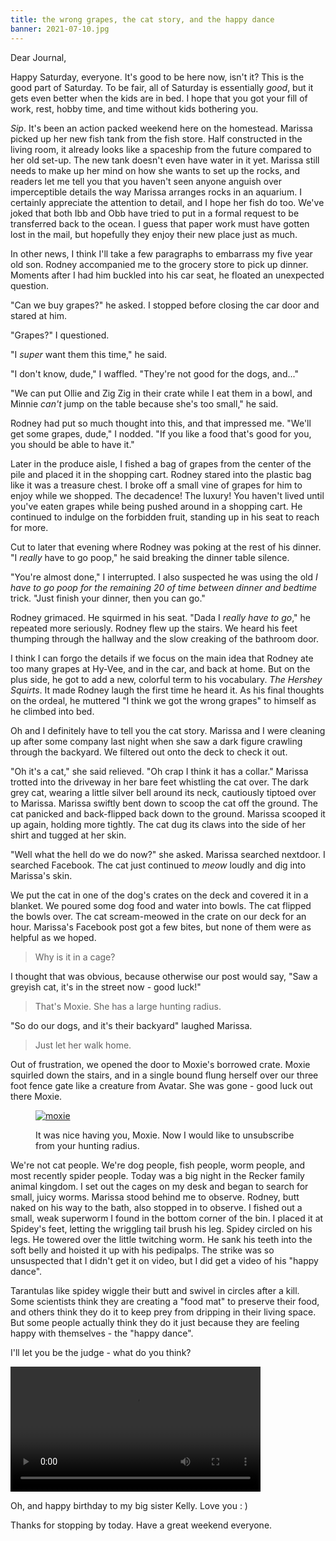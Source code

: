 ```yaml
---
title: the wrong grapes, the cat story, and the happy dance
banner: 2021-07-10.jpg
---
```


Dear Journal,

Happy Saturday, everyone.  It's good to be here now, isn't it?  This
is the good part of Saturday.  To be fair, all of Saturday is
essentially _good_, but it gets even better when the kids are in bed.
I hope that you got your fill of work, rest, hobby time, and time
without kids bothering you.

_Sip_.  It's been an action packed weekend here on the homestead.
Marissa picked up her new fish tank from the fish store.  Half
constructed in the living room, it already looks like a spaceship from
the future compared to her old set-up.  The new tank doesn't even have
water in it yet.  Marissa still needs to make up her mind on how she
wants to set up the rocks, and readers let me tell you that you
haven't seen anyone anguish over imperceptible details the way Marissa
arranges rocks in an aquarium.  I certainly appreciate the attention
to detail, and I hope her fish do too.  We've joked that both Ibb and
Obb have tried to put in a formal request to be transferred back to
the ocean.  I guess that paper work must have gotten lost in the mail,
but hopefully they enjoy their new place just as much.

In other news, I think I'll take a few paragraphs to embarrass my five
year old son.  Rodney accompanied me to the grocery store to pick up
dinner.  Moments after I had him buckled into his car seat, he floated
an unexpected question.

"Can we buy grapes?" he asked.  I stopped before closing the car door
and stared at him.

"Grapes?" I questioned.

"I _super_ want them this time," he said.

"I don't know, dude," I waffled.  "They're not good for the dogs,
and..."

"We can put Ollie and Zig Zig in their crate while I eat them in a
bowl, and Minnie _can't_ jump on the table because she's too small,"
he said.

Rodney had put so much thought into this, and that impressed me.
"We'll get some grapes, dude," I nodded.  "If you like a food that's
good for you, you should be able to have it."

Later in the produce aisle, I fished a bag of grapes from the center
of the pile and placed it in the shopping cart.  Rodney stared into
the plastic bag like it was a treasure chest.  I broke off a small
vine of grapes for him to enjoy while we shopped.  The decadence!  The
luxury!  You haven't lived until you've eaten grapes while being
pushed around in a shopping cart.  He continued to indulge on the
forbidden fruit, standing up in his seat to reach for more.

Cut to later that evening where Rodney was poking at the rest of his
dinner.  "I _really_ have to go poop," he said breaking the dinner
table silence.

"You're almost done," I interrupted.  I also suspected he was using
the old _I have to go poop for the remaining 20 of time between dinner
and bedtime_ trick.  "Just finish your dinner, then you can go."

Rodney grimaced.  He squirmed in his seat.  "Dada I _really have to
go_," he repeated more seriously.  Rodney flew up the stairs.  We
heard his feet thumping through the hallway and the slow creaking of
the bathroom door.

I think I can forgo the details if we focus on the main idea that
Rodney ate too many grapes at Hy-Vee, and in the car, and back at
home.  But on the plus side, he got to add a new, colorful term to his
vocabulary.  _The Hershey Squirts_.  It made Rodney laugh the first
time he heard it.  As his final thoughts on the ordeal, he muttered "I
think we got the wrong grapes" to himself as he climbed into bed.

Oh and I definitely have to tell you the cat story.  Marissa and I
were cleaning up after some company last night when she saw a dark
figure crawling through the backyard.  We filtered out onto the deck
to check it out.

"Oh it's a cat," she said relieved.  "Oh crap I think it has a
collar."  Marissa trotted into the driveway in her bare feet whistling
the cat over.  The dark grey cat, wearing a little silver bell around
its neck, cautiously tiptoed over to Marissa.  Marissa swiftly bent
down to scoop the cat off the ground.  The cat panicked and
back-flipped back down to the ground.  Marissa scooped it up again,
holding more tightly.  The cat dug its claws into the side of her
shirt and tugged at her skin.

"Well what the hell do we do now?" she asked.  Marissa searched
nextdoor.  I searched Facebook.  The cat just continued to _meow_
loudly and dig into Marissa's skin.

We put the cat in one of the dog's crates on the deck and covered it
in a blanket.  We poured some dog food and water into bowls.  The cat
flipped the bowls over.  The cat scream-meowed in the crate on our deck
for an hour.  Marissa's Facebook post got a few bites, but none of
them were as helpful as we hoped.

> Why is it in a cage?

I thought that was obvious, because otherwise our post would say, "Saw
a greyish cat, it's in the street now - good luck!"

> That's Moxie.  She has a large hunting radius.

"So do our dogs, and it's their backyard" laughed Marissa.

> Just let her walk home.

Out of frustration, we opened the door to Moxie's borrowed crate.
Moxie squirled down the stairs, and in a single bound flung herself
over our three foot fence gate like a creature from Avatar.  She was
gone - good luck out there Moxie.

<figure>
  <a href="/images/2021-07-10-moxie.jpg">
    <img alt="moxie" src="/images/2021-07-10-moxie.jpg"/>
  </a>
  <figcaption><p>It was nice having you, Moxie.  Now I would like to
  unsubscribe from your hunting radius.</p></figcaption>
</figure>

We're not cat people.  We're dog people, fish people, worm people, and
most recently spider people.  Today was a big night in the Recker
family animal kingdom.  I set out the cages on my desk and began to
search for small, juicy worms.  Marissa stood behind me to observe.
Rodney, butt naked on his way to the bath, also stopped in to observe.
I fished out a small, weak superworm I found in the bottom corner of
the bin.  I placed it at Spidey's feet, letting the wriggling tail
brush his leg.  Spidey circled on his legs.  He towered over the
little twitching worm.  He sank his teeth into the soft belly and
hoisted it up with his pedipalps.  The strike was so unsuspected that
I didn't get it on video, but I did get a video of his "happy dance".

Tarantulas like spidey wiggle their butt and swivel in circles after a
kill.  Some scientists think they are creating a "food mat" to
preserve their food, and others think they do it to keep prey from
dripping in their living space.  But some people actually think they
do it just because they are feeling happy with themselves - the "happy
dance".

I'll let you be the judge - what do you think?

<video width="400" controls="">
<source src="/vids/2021-07-10-happy-dance.mp4" type="video/mp4" />
Bummer - it looks like your browser doesn't support embedded video.
</video>

Oh, and happy birthday to my big sister Kelly.  Love you : )

Thanks for stopping by today.  Have a great weekend everyone.
